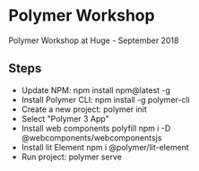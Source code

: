 # Polymer Workshop
Polymer Workshop at Huge - September 2018

## Steps
- Update NPM: npm install npm@latest -g
- Install Polymer CLI: npm install -g polymer-cli
- Create a new project: polymer init
- Select "Polymer 3 App"
- Install web components polyfill npm i -D @webcomponents/webcomponentsjs
- Install lit Element npm i @polymer/lit-element
- Run project: polymer serve
